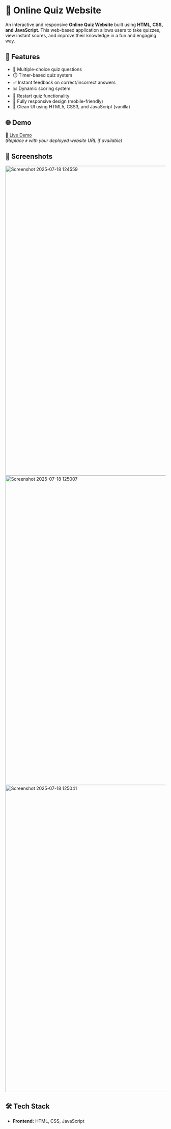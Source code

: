# 🎯 Online Quiz Website

An interactive and responsive **Online Quiz Website** built using **HTML, CSS, and JavaScript**. This web-based application allows users to take quizzes, view instant scores, and improve their knowledge in a fun and engaging way.

## 🚀 Features

- 🧠 Multiple-choice quiz questions
- ⏱️ Timer-based quiz system
- ✅ Instant feedback on correct/incorrect answers
- 📊 Dynamic scoring system
- 🔄 Restart quiz functionality
- 📱 Fully responsive design (mobile-friendly)
- 🎨 Clean UI using HTML5, CSS3, and JavaScript (vanilla)

## 🌐 Demo

🔗 [Live Demo](#)  
*(Replace `#` with your deployed website URL if available)*

## 📸 Screenshots
<img width="1919" height="970" alt="Screenshot 2025-07-18 124559" src="https://github.com/user-attachments/assets/c7d8d6d2-4241-4a1c-a60c-f7995aaa3ffc" />

 
<img width="1919" height="969" alt="Screenshot 2025-07-18 125007" src="https://github.com/user-attachments/assets/ef68368f-9226-47f6-ae33-27a52b650164" />
 
<img width="1919" height="962" alt="Screenshot 2025-07-18 125041" src="https://github.com/user-attachments/assets/814ed73c-9318-4140-9173-b0714f5d8d71" />


## 🛠️ Tech Stack

- **Frontend:** HTML, CSS, JavaScript



